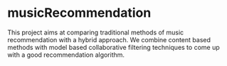 # musicRecommendation
This project aims at comparing traditional methods of music recommendation with a hybrid approach. We combine content 
based methods with model based collaborative filtering techniques to come up with a good recommendation algorithm.
